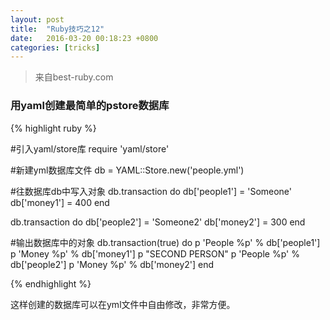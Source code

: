 ```yaml
---
layout: post
title:  "Ruby技巧之12"
date:   2016-03-20 00:18:23 +0800
categories: [tricks]
---
```


>来自best-ruby.com

### 用yaml创建最简单的pstore数据库

{% highlight ruby %}

#引入yaml/store库
require 'yaml/store'

#新建yml数据库文件
db = YAML::Store.new('people.yml')

#往数据库db中写入对象
db.transaction do
  db['people1'] = 'Someone'
  db['money1'] = 400
end

db.transaction do
  db['people2'] = 'Someone2'
  db['money2'] = 300
end

#输出数据库中的对象
db.transaction(true) do
  p 'People %p' % db['people1']
  p 'Money %p' % db['money1']
  p "SECOND PERSON"
  p 'People %p' % db['people2']
  p 'Money %p' % db['money2']
end

{% endhighlight %}

这样创建的数据库可以在yml文件中自由修改，非常方便。
